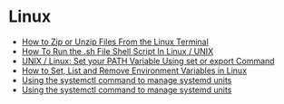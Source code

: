 # Linux

- [How to Zip or Unzip Files From the Linux Terminal](https://www.howtogeek.com/414082/how-to-zip-or-unzip-files-from-the-linux-terminal/)
- [How To Run the .sh File Shell Script In Linux / UNIX](https://www.cyberciti.biz/faq/run-execute-sh-shell-script/)
- [UNIX / Linux: Set your PATH Variable Using set or export Command](https://www.cyberciti.biz/faq/unix-linux-adding-path/)
- [How to Set, List and Remove Environment Variables in Linux
  ](https://www.cloudbooklet.com/how-to-set-list-and-remove-environment-variables-in-linux/#:~:text=Delete%20Environment%20Variables&text=You%20need%20to%20just%20use,variable%20name%20to%20delete%20it.&text=This%20command%20will%20remove%20the%20variable%20permanently.)
- [Using the systemctl command to manage systemd units](https://opensource.com/article/20/5/systemd-units)
- [Using the systemctl command to manage systemd units](https://medium.com/@marcelpociot/protect-your-env-files-387b4f66d809)
